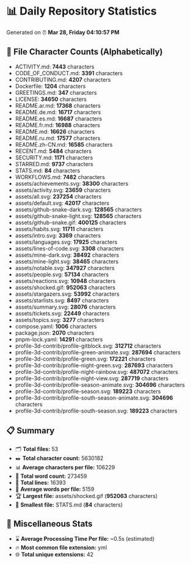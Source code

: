 # 📊 Daily Repository Statistics
Generated on ⏰ **Mar 28, Friday 04:10:57 PM**

## 📂 File Character Counts (Alphabetically)
- ACTIVITY.md: **7443** characters
- CODE_OF_CONDUCT.md: **3391** characters
- CONTRIBUTING.md: **4207** characters
- Dockerfile: **1204** characters
- GREETINGS.md: **347** characters
- LICENSE: **34650** characters
- README.ar.md: **17368** characters
- README.de.md: **16717** characters
- README.es.md: **16687** characters
- README.fr.md: **16988** characters
- README.md: **16626** characters
- README.ru.md: **17577** characters
- README.zh-CN.md: **16585** characters
- RECENT.md: **5484** characters
- SECURITY.md: **1171** characters
- STARRED.md: **9737** characters
- STATS.md: **84** characters
- WORKFLOWS.md: **7482** characters
- assets/achievements.svg: **38300** characters
- assets/activity.svg: **23659** characters
- assets/all.svg: **237254** characters
- assets/default.svg: **42017** characters
- assets/github-snake-dark.svg: **128565** characters
- assets/github-snake-light.svg: **128565** characters
- assets/github-snake.gif: **400125** characters
- assets/habits.svg: **11711** characters
- assets/intro.svg: **3369** characters
- assets/languages.svg: **17925** characters
- assets/lines-of-code.svg: **3308** characters
- assets/mine-dark.svg: **38492** characters
- assets/mine-light.svg: **38465** characters
- assets/notable.svg: **347927** characters
- assets/people.svg: **57134** characters
- assets/reactions.svg: **10948** characters
- assets/shocked.gif: **952063** characters
- assets/stargazers.svg: **53992** characters
- assets/starlists.svg: **8497** characters
- assets/summary.svg: **28076** characters
- assets/tickets.svg: **22449** characters
- assets/topics.svg: **3277** characters
- compose.yaml: **1006** characters
- package.json: **2070** characters
- pnpm-lock.yaml: **14291** characters
- profile-3d-contrib/profile-gitblock.svg: **312712** characters
- profile-3d-contrib/profile-green-animate.svg: **287694** characters
- profile-3d-contrib/profile-green.svg: **172221** characters
- profile-3d-contrib/profile-night-green.svg: **287693** characters
- profile-3d-contrib/profile-night-rainbow.svg: **487072** characters
- profile-3d-contrib/profile-night-view.svg: **287719** characters
- profile-3d-contrib/profile-season-animate.svg: **304696** characters
- profile-3d-contrib/profile-season.svg: **189223** characters
- profile-3d-contrib/profile-south-season-animate.svg: **304696** characters
- profile-3d-contrib/profile-south-season.svg: **189223** characters

## 📋 Summary
- 🗂️ **Total files:** 53
- ✒️ **Total character count:** 5630182
- 📊 **Average characters per file:** 106229
- 📝 **Total word count:** 273459
- 🧾 **Total lines:** 16393
- 📐 **Average words per file:** 5159
- 🏆 **Largest file:** assets/shocked.gif (**952063** characters)
- 🥉 **Smallest file:** STATS.md (**84** characters)

## 🌟 Miscellaneous Stats
- ⌛ **Average Processing Time Per file:** ~0.5s (estimated)
- 🔥 **Most common file extension:** yml
- 🌐 **Total unique extensions:** 42
